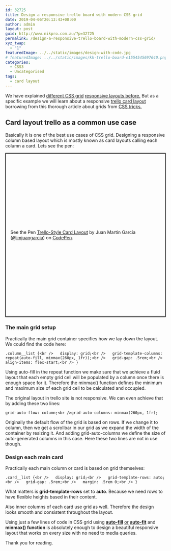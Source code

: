 ```yaml
---
id: 32725
title: Design a responsive trello board with modern CSS grid
date: 2019-04-06T20:13:43+00:00
author: admin
layout: post
guid: http://www.nikpro.com.au/?p=32725
permalink: /design-a-responsive-trello-board-with-modern-css-grid/
xyz_twap:
  - "1"
featuredImage: ../../static/images/design-with-code.jpg
# featuredImage: ../../static/images/kh-trello-board-e1554545697640.png
categories:
  - CSS3
  - Uncategorised
tags:
  - card layout
---
```


We have explained [different CSS grid](http://www.nikpro.com.au/build-responsive-css-grid-layouts-using-minmax-with-auto-fill-and-auto-fit/) [responsive layouts before.](http://www.nikpro.com.au/the-minmax-function-in-css-grid-explained-with-examples/) But as a specific example we will learn about a responsive <a rel="noreferrer noopener" aria-label="trello board (opens in a new tab)" href="https://trello.com/b/1Jz6SorC/the-dev-board" target="_blank">trello card layout</a> borrowing from this thorough article about grids from <a rel="noreferrer noopener" aria-label="CSS tricks. (opens in a new tab)" href="https://css-tricks.com/look-ma-no-media-queries-responsive-layouts-using-css-grid/" target="_blank">CSS tricks.</a>

## Card layout trello as a common use case

Basically it is one of the best use cases of CSS grid. Designing a responsive column based layout which is mostly known as card layouts calling each column a card. Lets see the pen:

<p class="codepen" data-height="515" data-theme-id="0" data-default-tab="html,result" data-user="imjuangarcia" data-slug-hash="MLyQPO" style="height: 515px; box-sizing: border-box; display: flex; align-items: center; justify-content: center; border: 2px solid black; margin: 1em 0; padding: 1em;" data-pen-title="Trello-Style Card Layout">
  <span>See the Pen <a href="https://codepen.io/imjuangarcia/pen/MLyQPO/"> Trello-Style Card Layout</a> by Juan Martín García (<a href="https://codepen.io/imjuangarcia">@imjuangarcia</a>) on <a href="https://codepen.io">CodePen</a>.</span>
</p>

### The main grid setup

Practically the main grid container specifies how we lay down the layout. We could find the code here:


```
.column__list {<br />   display: grid;<br />   grid-template-columns: repeat(auto-fill, minmax(260px, 1fr));<br />   grid-gap: .5rem;<br />   align-items: flex-start;<br /> }
```


Using auto-fill in the repeat function we make sure that we achieve a fluid layout that each empty grid cell will be populated by a column once there is enough space for it. Therefore the minmax() function defines the minimum and maximum size of each grid cell to be calculated and occupied.

The original layout in trello site is not responsive. We can even achieve that by adding these two lines:


```
grid-auto-flow: column;<br />grid-auto-columns: minmax(260px, 1fr);
```


Originally the default flow of the grid is based on rows. If we change it to column, then we get a scrollbar in our grid as we expand the width of the container by resizing it. And adding grid-auto-columns we define the size of auto-generated columns in this case. Here these two lines are not in use though.

### Design each main card

Practically each main column or card is based on grid themselves:


```
.card__list {<br />   display: grid;<br />   grid-template-rows: auto;<br />   grid-gap: .5rem;<br />   margin: .5rem 0;<br /> }
```


What matters is **grid-template-rows** set to **auto**. Because we need rows to have flexible heights based in their content.

Also inner columns of each card use grid as well. Therefore the design looks smooth and consistent throughout the layout.

Using just a few lines of code in CSS grid using **[auto-fill](http://www.nikpro.com.au/build-responsive-css-grid-layouts-using-minmax-with-auto-fill-and-auto-fit/)** [or](http://www.nikpro.com.au/build-responsive-css-grid-layouts-using-minmax-with-auto-fill-and-auto-fit/) **[auto-fit](http://www.nikpro.com.au/build-responsive-css-grid-layouts-using-minmax-with-auto-fill-and-auto-fit/)** [](http://www.nikpro.com.au/build-responsive-css-grid-layouts-using-minmax-with-auto-fill-and-auto-fit/)and **minmax() function** is absolutely enough to design a beautiful responsive layout that works on every size with no need to media queries.

Thank you for reading.
